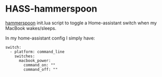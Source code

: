 # HASS-hammerspoon
[hammerspoon](http://www.hammerspoon.org/) init.lua script to toggle a Home-assistant switch when my MacBook wakes/sleeps.

In my home-assistant config I simply have:
```
switch:
  - platform: command_line
    switches:
      macbook_power:
        command_on: ""
        command_off: ""
```
